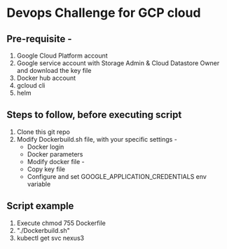 # **Devops Challenge for GCP cloud**
## Pre-requisite - 
   1. Google Cloud Platform account
   2. Google service account with Storage Admin & Cloud Datastore Owner and download the key file
   3. Docker hub account
   4. gcloud cli
   5. helm

## Steps to follow, before executing script 
   1. Clone this git repo
   2. Modify Dockerbuild.sh file, with your specific settings - 
      * Docker login
      * Docker parameters
      * Modify docker file - 
      * Copy key file
      * Configure and set GOOGLE_APPLICATION_CREDENTIALS env variable 

## Script example
   1. Execute chmod 755 Dockerfile
   2. "./Dockerbuild.sh"
   3. kubectl get svc nexus3   
